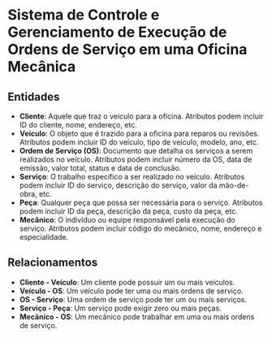 # Sistema de Controle e Gerenciamento de Execução de Ordens de Serviço em uma Oficina Mecânica

## Entidades

- **Cliente**: Aquele que traz o veículo para a oficina. Atributos podem incluir ID do cliente, nome, endereço, etc.
- **Veículo**: O objeto que é trazido para a oficina para reparos ou revisões. Atributos podem incluir ID do veículo, tipo de veículo, modelo, ano, etc.
- **Ordem de Serviço (OS)**: Documento que detalha os serviços a serem realizados no veículo. Atributos podem incluir número da OS, data de emissão, valor total, status e data de conclusão.
- **Serviço**: O trabalho específico a ser realizado no veículo. Atributos podem incluir ID do serviço, descrição do serviço, valor da mão-de-obra, etc.
- **Peça**: Qualquer peça que possa ser necessária para o serviço. Atributos podem incluir ID da peça, descrição da peça, custo da peça, etc.
- **Mecânico**: O indivíduo ou equipe responsável pela execução do serviço. Atributos podem incluir código do mecânico, nome, endereço e especialidade.

## Relacionamentos

- **Cliente - Veículo**: Um cliente pode possuir um ou mais veículos.
- **Veículo - OS**: Um veículo pode ter uma ou mais ordens de serviço.
- **OS - Serviço**: Uma ordem de serviço pode ter um ou mais serviços.
- **Serviço - Peça**: Um serviço pode exigir zero ou mais peças.
- **Mecânico - OS**: Um mecânico pode trabalhar em uma ou mais ordens de serviço.
